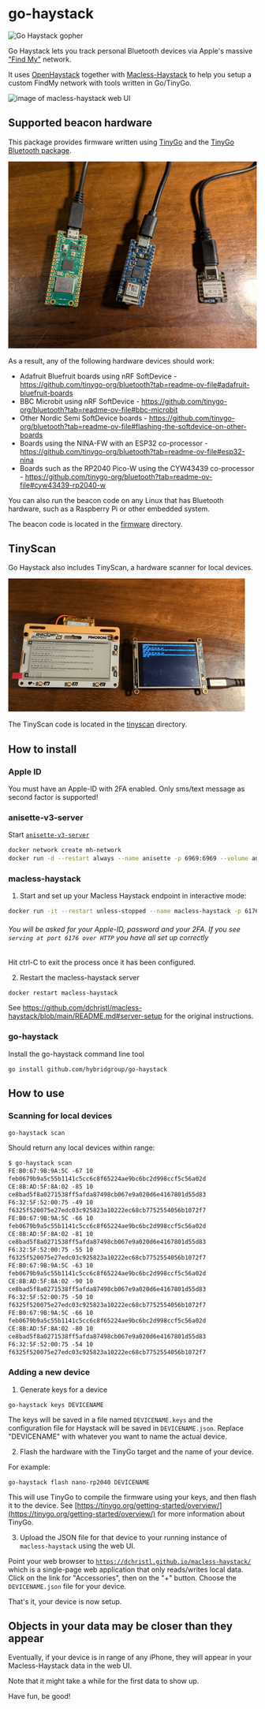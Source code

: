 # go-haystack

![Go Haystack gopher](./images/go-haystack.png)

Go Haystack lets you track personal Bluetooth devices via Apple's massive ["Find My"](https://developer.apple.com/find-my/) network.

It uses [OpenHaystack](https://github.com/seemoo-lab/openhaystack) together with [Macless-Haystack](https://github.com/dchristl/macless-haystack) to help you setup a custom FindMy network with tools written in Go/TinyGo.

![image of macless-haystack web UI](./images/macless-haystack.png)

## Supported beacon hardware

This package provides firmware written using [TinyGo](https://tinygo.org/) and the [TinyGo Bluetooth package](https://github.com/tinygo-org/bluetooth).

![tinygo beacons](./images/tinygo-beacons.jpg)

As a result, any of the following hardware devices should work:

- Adafruit Bluefruit boards using nRF SoftDevice - https://github.com/tinygo-org/bluetooth?tab=readme-ov-file#adafruit-bluefruit-boards
- BBC Microbit using nRF SoftDevice - https://github.com/tinygo-org/bluetooth?tab=readme-ov-file#bbc-microbit
- Other Nordic Semi SoftDevice boards - https://github.com/tinygo-org/bluetooth?tab=readme-ov-file#flashing-the-softdevice-on-other-boards
- Boards using the NINA-FW with an ESP32 co-processor - https://github.com/tinygo-org/bluetooth?tab=readme-ov-file#esp32-nina
- Boards such as the RP2040 Pico-W using the CYW43439 co-processor - https://github.com/tinygo-org/bluetooth?tab=readme-ov-file#cyw43439-rp2040-w

You can also run the beacon code on any Linux that has Bluetooth hardware, such as a Raspberry Pi or other embedded system.

The beacon code is located in the [firmware](./firmware/) directory.

## TinyScan

Go Haystack also includes TinyScan, a hardware scanner for local devices.

![tinyscan](./images/tinyscan.gif)

The TinyScan code is located in the [tinyscan](./tinyscan/) directory.

## How to install

### Apple ID

You must have an Apple-ID with 2FA enabled. Only sms/text message as second factor is supported!

### anisette-v3-server

Start [`anisette-v3-server`](https://github.com/Dadoum/anisette-v3-server)

```bash
docker network create mh-network
docker run -d --restart always --name anisette -p 6969:6969 --volume anisette-v3_data:/home/Alcoholic/.config/anisette-v3 --network mh-network dadoum/anisette-v3-server
```

### macless-haystack

1. Start and set up your Macless Haystack endpoint in interactive mode:

```bash
docker run -it --restart unless-stopped --name macless-haystack -p 6176:6176 --volume mh_data:/app/endpoint/data --network mh-network christld/macless-haystack
```

###### You will be asked for your Apple-ID, password and your 2FA. If you see `serving at port 6176 over HTTP` you have all set up correctly

Hit ctrl-C to exit the process once it has been configured.

2. Restart the macless-haystack server

```bash
docker restart macless-haystack
```

See https://github.com/dchristl/macless-haystack/blob/main/README.md#server-setup for the original instructions.

### go-haystack

Install the go-haystack command line tool

```shell
go install github.com/hybridgroup/go-haystack
```

## How to use

### Scanning for local devices

```shell
go-haystack scan
```

Should return any local devices within range:

```shell
$ go-haystack scan                                                                                                             
FE:B0:67:9B:9A:5C -67 10 feb0679b9a5c55b1141c5cc6c8f65224ae9bc6bc2d998ccf5c56a02d
CE:8B:AD:5F:8A:02 -85 10 ce8bad5f8a0271538ff5afda87498cb067e9a020d6e4167801d55d83
F6:32:5F:52:00:75 -49 10 f6325f520075e27edc03c925823a10222ec68cb7752554056b1072f7
FE:B0:67:9B:9A:5C -66 10 feb0679b9a5c55b1141c5cc6c8f65224ae9bc6bc2d998ccf5c56a02d
CE:8B:AD:5F:8A:02 -81 10 ce8bad5f8a0271538ff5afda87498cb067e9a020d6e4167801d55d83
F6:32:5F:52:00:75 -55 10 f6325f520075e27edc03c925823a10222ec68cb7752554056b1072f7
FE:B0:67:9B:9A:5C -63 10 feb0679b9a5c55b1141c5cc6c8f65224ae9bc6bc2d998ccf5c56a02d
CE:8B:AD:5F:8A:02 -90 10 ce8bad5f8a0271538ff5afda87498cb067e9a020d6e4167801d55d83
F6:32:5F:52:00:75 -50 10 f6325f520075e27edc03c925823a10222ec68cb7752554056b1072f7
FE:B0:67:9B:9A:5C -66 10 feb0679b9a5c55b1141c5cc6c8f65224ae9bc6bc2d998ccf5c56a02d
CE:8B:AD:5F:8A:02 -80 10 ce8bad5f8a0271538ff5afda87498cb067e9a020d6e4167801d55d83
F6:32:5F:52:00:75 -54 10 f6325f520075e27edc03c925823a10222ec68cb7752554056b1072f7
```

### Adding a new device

1. Generate keys for a device

```shell
go-haystack keys DEVICENAME
```

The keys will be saved in a file named `DEVICENAME.keys` and the configuration file for Haystack will be saved in `DEVICENAME.json`. Replace "DEVICENAME" with whatever you want to name the actual device.


2. Flash the hardware with the TinyGo target and the name of your device.

For example:

```shell
go-haystack flash nano-rp2040 DEVICENAME
```

This will use TinyGo to compile the firmware using your keys, and then flash it to the device. See [https://tinygo.org/getting-started/overview/](https://tinygo.org/getting-started/overview/) for more information about TinyGo.


3. Upload the JSON file for that device to your running instance of `macless-haystack` using the web UI.

Point your web browser to [`https://dchristl.github.io/macless-haystack/`](https://dchristl.github.io/macless-haystack/) which is a single-page web application that only reads/writes local data. Click on the link for "Accessories", then on the "+" button. Choose the `DEVICENAME.json` file for your device.

That's it, your device is now setup.

## Objects in your data may be closer than they appear

Eventually, if your device is in range of any iPhone, they will appear in your Macless-Haystack data in the web UI.

Note that it might take a while for the first data to show up.

Have fun, be good!
